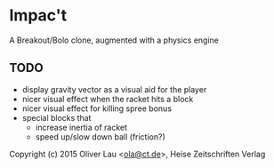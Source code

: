 # Impac't

A Breakout/Bolo clone, augmented with a physics engine


## TODO

 - display gravity vector as a visual aid for the player
 - nicer visual effect when the racket hits a block
 - nicer visual effect for killing spree bonus
 - special blocks that
   - increase inertia of racket
   - speed up/slow down ball (friction?)


Copyright (c) 2015 Oliver Lau <<ola@ct.de>>, Heise Zeitschriften Verlag
